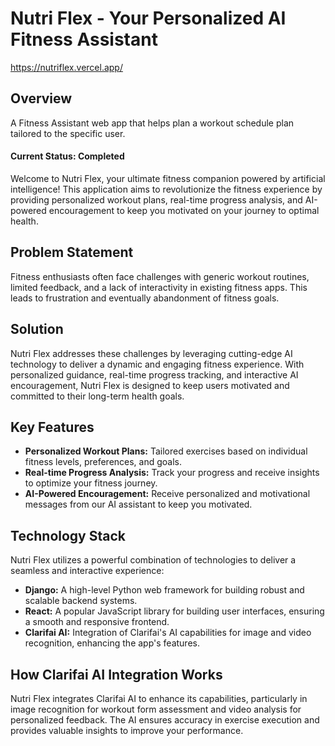 # Nutri Flex - Your Personalized AI Fitness Assistant
https://nutriflex.vercel.app/


## Overview
A Fitness Assistant web app that helps plan a workout schedule plan tailored to the specific user.

#### Current Status: Completed

Welcome to Nutri Flex, your ultimate fitness companion powered by artificial intelligence! This application aims to revolutionize the fitness experience by providing personalized workout plans, real-time progress analysis, and AI-powered encouragement to keep you motivated on your journey to optimal health.

## Problem Statement

Fitness enthusiasts often face challenges with generic workout routines, limited feedback, and a lack of interactivity in existing fitness apps. This leads to frustration and eventually abandonment of fitness goals.

## Solution

Nutri Flex addresses these challenges by leveraging cutting-edge AI technology to deliver a dynamic and engaging fitness experience. With personalized guidance, real-time progress tracking, and interactive AI encouragement, Nutri Flex is designed to keep users motivated and committed to their long-term health goals.

## Key Features

- **Personalized Workout Plans:** Tailored exercises based on individual fitness levels, preferences, and goals.
- **Real-time Progress Analysis:** Track your progress and receive insights to optimize your fitness journey.
- **AI-Powered Encouragement:** Receive personalized and motivational messages from our AI assistant to keep you motivated.

## Technology Stack

Nutri Flex utilizes a powerful combination of technologies to deliver a seamless and interactive experience:

- **Django:** A high-level Python web framework for building robust and scalable backend systems.
- **React:** A popular JavaScript library for building user interfaces, ensuring a smooth and responsive frontend.
- **Clarifai AI:** Integration of Clarifai's AI capabilities for image and video recognition, enhancing the app's features.

## How Clarifai AI Integration Works

Nutri Flex integrates Clarifai AI to enhance its capabilities, particularly in image recognition for workout form assessment and video analysis for personalized feedback. The AI ensures accuracy in exercise execution and provides valuable insights to improve your performance.

